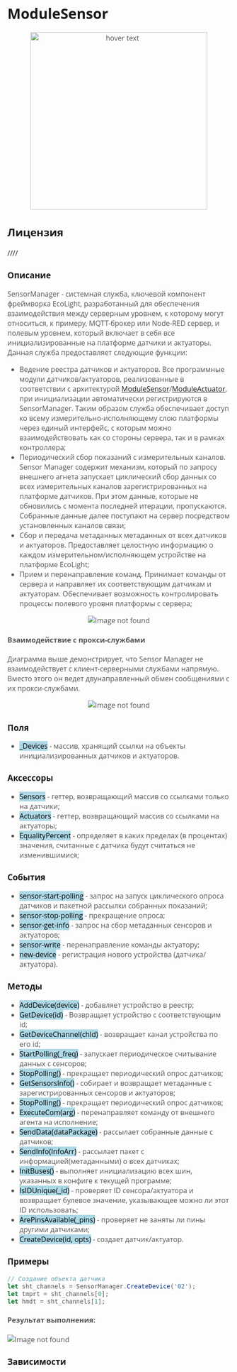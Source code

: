 <div style = "font-family: 'Open Sans', sans-serif; font-size: 16px">

# ModuleSensor
<div style = "color: #555">
    <p align="center">
    <img src="./res/logo.png" width="400" title="hover text">
    </p>
</div>

## Лицензия
////

### Описание
<div style = "color: #555">

SensorManager - системная служба, ключевой компонент фреймворка EcoLight, разработанный для обеспечения взаимодействия между серверным уровнем, к которому могут относиться, к примеру, MQTT-брокер или Node-RED сервер, и полевым уровнем, который включает в себя все инициализированные на платформе датчики и актуаторы. Данная служба предоставляет следующие функции:
- Ведение реестра датчиков и актуаторов. Все программные модули датчиков/актуаторов, реализованные в соответствии с архитектурой [ModuleSensor](https://github.com/Konkery/ModuleSensor)/[ModuleActuator](https://github.com/Konkery/ModuleActuator), при инициализации автоматически регистрируются в SensorManager. Таким образом служба обеспечивает доступ ко всему измерительно-исполняющему слою платформы через единый интерфейс, с которым можно взаимодействовать как со стороны сервера, так и в рамках контроллера;
- Периодический сбор показаний с измерительных каналов. Sensor Manager содержит механизм, который по запросу внешнего агнета запускает циклический сбор данных со всех измерительных каналов зарегистрированных на платформе датчиков. При этом данные, которые не обновились с момента последней итерации, пропускаются. Собранные данные далее поступают на сервер посредством установленных каналов связи;
- Сбор и передача метаданных метаданных от всех датчиков и актуаторов. Предоставляет целостную информацию о каждом измерительном/исполняющем устройстве на платформе EcoLight;
- Прием и перенаправление команд. Принимает команды от сервера и направляет их соответствующим датчикам и актуаторам. Обеспечивает возможность контролировать процессы полевого уровня платформы с сервера;

<div align='center'>
    <img src="./res/sm-architecture.png" alt="Image not found">
</div>

#### Взаимодействие с прокси-службами

Диаграмма выше демонстрирует, что Sensor Manager не взаимодействует с клиент-серверными службами напрямую. Вместо этого он ведет двунаправленный обмен сообщениями с их прокси-службами. 

<div align='center'>
    <img src="./res/sm-data-tx.png" alt="Image not found">
</div>

</div>

### Поля
<div style = "color: #555">

- <mark style="background-color: lightblue">_Devices</mark> - массив, хранящий ссылки на объекты инициализированных датчиков и актуаторов.
</div>

### Аксессоры
<div style = "color: #555">

- <mark style="background-color: lightblue">Sensors</mark> - геттер, возвращающий массив со ссылками только на датчики;
- <mark style="background-color: lightblue">Actuators</mark> - геттер, возвращающий массив со ссылками на актуаторы;
- <mark style="background-color: lightblue">EqualityPercent</mark> - определяет в каких пределах (в процентах) значения, считанные с датчика будут считаться не изменившимися;
</div>

### События
<div style = "color: #555">

- <mark style="background-color: lightblue">sensor-start-polling</mark> - запрос на запуск циклического опроса датчиков и пакетной рассылки собранных показаний;
- <mark style="background-color: lightblue">sensor-stop-polling</mark> - прекращение опроса;
- <mark style="background-color: lightblue">sensor-get-info</mark> - запрос на сбор метаданных сенсоров и актуаторов;
- <mark style="background-color: lightblue">sensor-write</mark> - перенаправление команды актуатору;
- <mark style="background-color: lightblue">new-device</mark> - регистрация нового устройства (датчика/актуатора).

</div>

### Методы
<div style = "color: #555">

- <mark style="background-color: lightblue">AddDevice(device)</mark> - добавляет устройство в реестр;
- <mark style="background-color: lightblue">GetDevice(id)</mark> - Возвращает устройство с соответствующим id;
- <mark style="background-color: lightblue">GetDeviceChannel(chId)</mark> - возвращает канал устройства по его id;
- <mark style="background-color: lightblue">StartPolling(_freq)</mark> - запускает периодическое считывание данных с сенсоров;
- <mark style="background-color: lightblue">StopPolling()</mark> - прекращает периодический опрос датчиков;
- <mark style="background-color: lightblue">GetSensorsInfo()</mark> - собирает и возвращает метаданные с зарегистрированных сенсоров и актуаторов;
- <mark style="background-color: lightblue">StopPolling()</mark> - прекращает периодический опрос датчиков;
- <mark style="background-color: lightblue">ExecuteCom(arg)</mark> - перенаправляет команду от внешнего агента на исполнение;
- <mark style="background-color: lightblue">SendData(dataPackage)</mark> - рассылает собранные данные с датчиков;
- <mark style="background-color: lightblue">SendInfo(InfoArr)</mark> - рассылает пакет с информацией(метаданными) о всех датчиках;
- <mark style="background-color: lightblue">InitBuses()</mark> - выполняет инициализацию всех шин, указанных в конфиге к текущей программе;
- <mark style="background-color: lightblue">IsIDUnique(_id)</mark> - проверяет ID сенсора/актуатора и возвращает булевое значение, указывающее можно ли этот ID использовать;
- <mark style="background-color: lightblue">ArePinsAvailable(_pins)</mark> - проверяет не заняты ли пины другими датчиками;
- <mark style="background-color: lightblue">CreateDevice(id, opts)</mark> - создает датчик/актуатор.

</div>

### Примеры
<div style = "color: #555">

```js
// Создание объекта датчика
let sht_channels = SensorManager.CreateDevice('02');
let tmprt = sht_channels[0];
let hmdt = sht_channels[1];
```

#### Результат выполнения:

<div align='left'>
    <img src="./res/example-1.png" alt="Image not found">
</div>

</div>

### Зависимости
<div style = "color: #555">

</div>

</div>
    